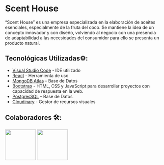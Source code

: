# Scent House
 “Scent House” es una empresa especializada en la elaboración de aceites esenciales, especialmente de la fruta del coco. Se mantiene la idea de un concepto innovador y con diseño, volviendo al negocio con una presencia de adaptabilidad a las necesidades del consumidor para ello se presenta un producto natural.
 
 ## Tecnológicas Utilizadas⚙️:
* [Visual Studio Code](https://code.visualstudio.com/) - IDE utilizado
* [React](https://es.reactjs.org/) - Herramienta de uso
* [MongoDB Atlas](https://www.mongodb.com/es/cloud/atlas) - Base de Datos
* [Bootstrap](https://getbootstrap.com/) - HTML, CSS y JavaScript para desarrollar proyectos con capacidad de respuesta en la web.
* [PostgresSQL](https://www.postgresql.org/) - Base de Datos
* [Cloudinary](https://cloudinary.com/) - Gestor de recursos visuales

## Colaboradores 🛠️:
<a href="https://github.com/luedco/"><img src="https://avatars.githubusercontent.com/u/38091075?v=4" width="100px" height="100px" style="max-width:100%;"></a>
<a href="https://github.com/00209317/"><img src="https://avatars.githubusercontent.com/u/37201452?v=4" width="100px" height="100px" style="max-width:100%;"></a>
